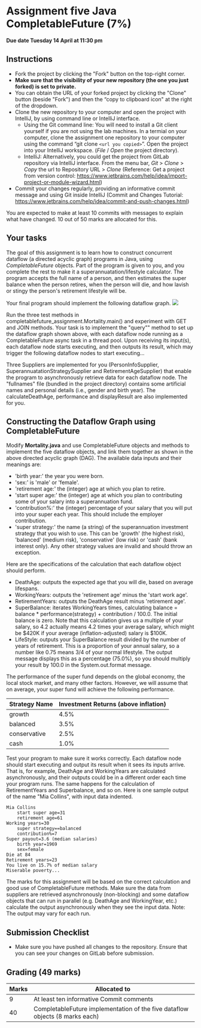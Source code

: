 # Assignment five Java CompletableFuture (7%)

**Due date Tuesday 14 April at 11:30 pm**

## Instructions

* Fork the project by clicking the "Fork" button on the top-right corner.
* **Make sure that the visibility of your new repository (the one you just forked) is set to private.**
* You can obtain the URL of your forked project by clicking the "Clone" button (beside "Fork") and then the “copy to clipboard icon" at the right of the dropdown.
* Clone the new repository to your computer and open the project with IntelliJ, by using command line or IntelliJ interface.
  * Using the Git command line: You will need to install a Git client yourself if you are not using the lab machines. In a termial on your computer, clone the assignment one repository to your computer using the command “git clone `<url you copied>`”. Open the project into your IntelliJ workspace. (*File* / *Open* the project directory).
  * IntelliJ: Alternatively, you could get the project from GitLab repository via IntelliJ interface. From the menu bar, *Git* > *Clone* > *Copy* the url to Repository URL > *Clone* (Reference: Get a project from version control: https://www.jetbrains.com/help/idea/import-project-or-module-wizard.html)
* Commit your changes regularly, providing an informative commit message and using Git inside IntelliJ (Commit and Changes Tutorial: https://www.jetbrains.com/help/idea/commit-and-push-changes.html)

You are expected to make at least 10 commits with messages to explain what have changed. 10 out of 50 marks are allocated for this.

## Your tasks

The goal of this assignment is to learn how to construct concurrent dataflow (a directed acyclic graph) programs in Java, using *CompletableFuture* objects. 
Part of the program is given to you, and you complete the rest to make it a superannuatation/lifestyle calculator. The program accepts the full name of a person, and then estimates the super balance when the person retires, when the person will die, and how lavish or stingy the person's retirement lifestyle will be.

Your final program should implement the following dataflow graph.
<img src="https://elearn.waikato.ac.nz/pluginfile.php/2480626/mod_resource/content/1/mortality-dataflow.png" />

Run the three test methods in completablefuture_assignment.Mortality.main() and experiment with GET and JOIN methods. Your task is to implement the "query"" method to set up the dataflow graph shown above, with each dataflow node running as a CompletableFuture async task in a thread pool. Upon receiving its input(s), each dataflow node starts executing, and then outputs its result, which may trigger the following dataflow nodes to start executing...

Three Suppliers are implemented for you (PersonInfoSupplier, SuperannuatationStrategySupplier and RetirementAgeSupplier) that enable the program to asynchronously retrieve data for each dataflow node. The "fullnames" file (bundled in the project directory) contains some artificial names and personal details (i.e., gender and birth year). The calculateDeathAge, performance and displayResult are also implemented for you.

## Constructing the Dataflow Graph using CompletableFuture
Modify **Mortality.java** and use CompletableFuture objects and methods to implement the five dataflow objects, and link them together as shown in the above directed acyclic graph (DAG). The available data inputs and their meanings are:

* 'birth year:' the year you were born.
* 'sex:' is 'male' or 'female'.
* 'retirement age:' the (integer) age at which you plan to retire.
* 'start super age:' the (integer) age at which you plan to contributing some of your salary into a superannuation fund.
* 'contribution%:' the (integer) percentage of your salary that you will put into your super each year. This should include the employer contribution.
* 'super strategy:' the name (a string) of the superannuation investment strategy that you wish to use. This can be 'growth' (the highest risk), 'balanced' (medium risk), 'conservative' (low risk) or 'cash' (bank interest only). Any other strategy values are invalid and should throw an exception.

Here are the specifications of the calculation that each dataflow object should perform.

* DeathAge: outputs the expected age that you will die, based on average lifespans.
* WorkingYears: outputs the 'retirement age' minus the 'start work age'.
* RetirementYears: outputs the DeathAge result minus 'retirement age'.
* SuperBalance: iterates WorkingYears times, calculating balance = balance * performance(strategy) + contribution / 100.0. The initial balance is zero. Note that this calculation gives us a multiple of your salary, so 4.2 actually means 4.2 times your average salary, which might be $420K if your average (inflation-adjusted) salary is $100K.
* LifeStyle: outputs your SuperBalance result divided by the number of years of retirement. This is a proportion of your annual salary, so a number like 0.75 means 3/4 of your normal lifestyle. The output message displays this as a percentage (75.0%), so you should multiply your result by 100.0 in the System.out.format message.


The performance of the super fund depends on the global economy, the local stock market, and many other factors. However, we will assume that on average, your super fund will achieve the following performance.

|Strategy Name|	Investment Returns (above inflation)|
|------|----|
|growth |4.5%|
|balanced|3.5%|
|conservative|2.5%|
|cash|1.0%|

Test your program to make sure it works correctly. Each dataflow node should start executing and output its result when it sees its inputs arrive. That is, for example, DeathAge and WorkingYears are calculated asynchronously, and their outputs could be in a different order each time your program runs. The same happens for the calculation of RetirementYears and Superbalance, and so on. Here is one sample output of the name "Mia Collins", with input data indented.

```
Mia Collins
	start super age=31
	retirement age=61
Working years=30
	super strategy==balanced
	contribution%=7
Super payout=3.6 (median salaries)
	birth year=1969
	sex=female
Die at 84
Retirement years=23
You live on 15.7% of median salary
Miserable poverty... 
```
The marks for this assignment will be based on the correct calculation and good use of CompletableFuture methods. Make sure the data from suppliers are retrieved asynchronously (non-blocking) and some dataflow objects that can run in parallel (e.g. DeathAge and WorkingYear, etc.) calculate the output asynchronously when they see the input data.
Note: The output may vary for each run.

## Submission Checklist
* Make sure you have pushed all changes to the repository. Ensure that you can see your changes on GitLab before submission.

## Grading (49 marks) 

|Marks|Allocated to|
|-----|-------|
|9|At least ten informative Commit comments |
|40 |CompletableFuture implementation of the five dataflow objects (8 marks each) |


